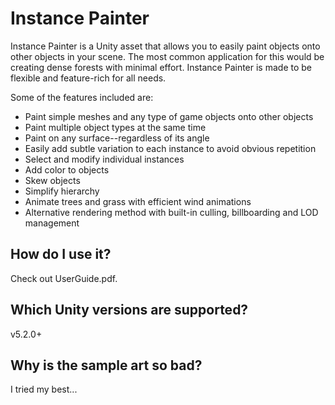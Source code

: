 # Instance Painter

Instance Painter is a Unity asset that allows you to easily paint objects onto other objects in your scene. The most common application for this would be creating dense forests with minimal effort. Instance Painter is made to be flexible and feature-rich for all needs.

Some of the features included are:
* Paint simple meshes and any type of game objects onto other objects
* Paint multiple object types at the same time
* Paint on any surface--regardless of its angle
* Easily add subtle variation to each instance to avoid obvious repetition
* Select and modify individual instances
* Add color to objects
* Skew objects
* Simplify hierarchy
* Animate trees and grass with efficient wind animations
* Alternative rendering method with built-in culling, billboarding and LOD management

## How do I use it?

Check out UserGuide.pdf.

## Which Unity versions are supported?

v5.2.0+

## Why is the sample art so bad?

I tried my best...
